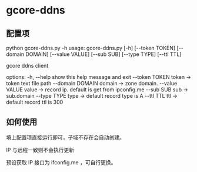 # gcore-ddns

## 配置项
python gcore-ddns.py -h
usage: gcore-ddns.py [-h] [--token TOKEN] [--domain DOMAIN] [--value VALUE] [--sub SUB] [--type TYPE] [--ttl TTL]

gcore ddns client

options:
  -h, --help       show this help message and exit
  --token TOKEN    token -> token text file path
  --domain DOMAIN  domain -> zone domain.
  --value VALUE    value -> record ip. default is get from ipconfig.me
  --sub SUB        sub -> sub.domain
  --type TYPE      type -> default record type is A
  --ttl TTL        ttl -> default record ttl is 300

## 如何使用
填上配置项直接运行即可，子域不存在会自动创建。

IP 与远程一致则不会执行更新

预设获取 IP 接口为 ifconfig.me ，可自行更换。
